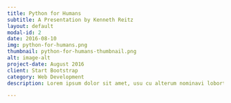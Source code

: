 ```yaml
---
title: Python for Humans
subtitle: A Presentation by Kenneth Reitz
layout: default
modal-id: 2
date: 2016-08-10
img: python-for-humans.png
thumbnail: python-for-humans-thumbnail.png
alt: image-alt
project-date: August 2016
client: Start Bootstrap
category: Web Development
description: Lorem ipsum dolor sit amet, usu cu alterum nominavi lobortis. At duo novum diceret. Tantas apeirian vix et, usu sanctus postulant inciderint ut, populo diceret necessitatibus in vim. Cu eum dicam feugiat noluisse.

---
```

